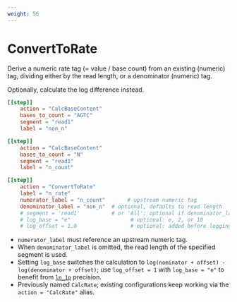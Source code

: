 ```yaml
---
weight: 56
---
```


# ConvertToRate

Derive a numeric rate tag (= value / base count) from an existing (numeric) tag, 
dividing either by the read length, or a denominator (numeric) tag.

Optionally, calculate the log difference instead.

```toml
[[step]]
    action = "CalcBaseContent"
    bases_to_count = "AGTC"
    segment = "read1"
    label = "non_n"

[[step]]
    action = "CalcBaseContent"
    bases_to_count = "N"
    segment = "read1"
    label = "n_count"

[[step]]
    action = "ConvertToRate"
    label = "n_rate"
    numerator_label = "n_count"       # upstream numeric tag
    denominator_label = "non_n"  # optional, defaults to read length
    # segment = 'read1'          # or 'All'; optional if denominator_label is set and only one segment is defined.
    # log_base = "e"                   # optional: e, 2, or 10
    # log_offset = 1.0                 # optional: added before logging
```

- `numerator_label` must reference an upstream numeric tag.
- When `denominator_label` is omitted, the read length of the specified segment is used.
- Setting `log_base` switches the calculation to `log(nominator + offset) - log(denominator + offset)`; use `log_offset = 1` with `log_base = "e"` to benefit from [`ln_1p`](https://doc.rust-lang.org/std/primitive.f64.html#method.ln_1p) precision.
- Previously named `CalcRate`; existing configurations keep working via the `action = "CalcRate"` alias.
